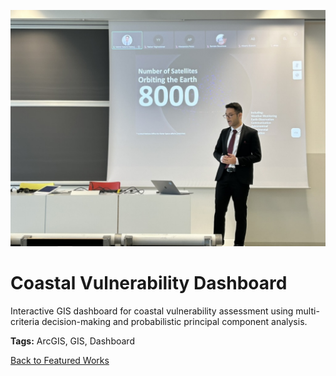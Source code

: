 ![Coastal Vulnerability Dashboard](../assets/images/img1.jpeg)

# Coastal Vulnerability Dashboard

Interactive GIS dashboard for coastal vulnerability assessment using multi-criteria decision-making and probabilistic principal component analysis.

**Tags:** ArcGIS, GIS, Dashboard

[Back to Featured Works](../featured-works.md) 